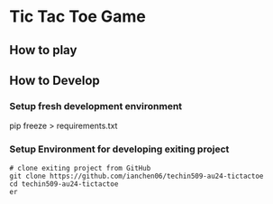 # Tic Tac Toe Game
## How to play
## How to Develop
### Setup fresh development environment
pip freeze > requirements.txt

### Setup Environment for developing exiting project

```
# clone exiting project from GitHub
git clone https://github.com/ianchen06/techin509-au24-tictactoe
cd techin509-au24-tictactoe
er